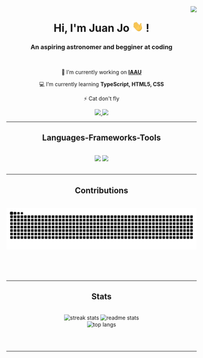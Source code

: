 <img align="right" src="https://visitor-badge.laobi.icu/badge?page_id=jj-sm.jj-sm" />

<h1 align="center">
    <h1 align="center">Hi, I'm Juan Jo <img src="https://raw.githubusercontent.com/igorantun/igorantun/main/wave.gif" width="30"> !</h1>
</h1>

<h3 align="center">An aspiring astronomer and begginer at coding</h3>

<br/>

<div align="center">
 
 🔭 I’m currently working on [**IAAU**](https://github.com/jj-sm/IVAO-Aurora-Auto-Update)
 
 💻 I’m currently learning **TypeScript, HTML5, CSS**

⚡ Cat don't fly

 </div>
 
<div align="center"> 
  <a href="https://linkedin.com/in/jj-sm/" target="_blank">
    <img src="https://img.shields.io/badge/LinkedIn-0077B5?style=for-the-badge&logo=linkedin&logoColor=white" target="_blank" />
  </a>
  <a href="https://jj-sm.github.io" target="_blank">
     <img src="https://img.shields.io/badge/About Me-white?style=for-the-badge&logo=safari&logoColor=blue" target="_blank" /> <!-- sqlite, safari, google-chrome are other good icon options -->
  </a>
</div>

 <hr/>
 
<h2 align="center">Languages-Frameworks-Tools</h2>
<br/>
<div align="center">
    <img src="https://skillicons.dev/icons?i=html,css,vscode,github,figma,git,python,pycharm,sqlite,flask,linux," />
    <img src="https://skillicons.dev/icons?i=md,latex,matlab,r,arduino,anaconda,git"" /><br>
</div>

<br/>
<hr/>

<div align="center">
  <h2>Contributions</h2>
  <br>
  <img alt="snake eating my contributions" src="https://raw.githubusercontent.com/jj-sm/jj-sm/output/github-contribution-grid-snake.svg" />
  
  <br/><br/><br/>
</div>

<hr/>

<h2 align="center">Stats</h2>
<br>
<div align=center>
  <img width=410 src="https://streak-stats.demolab.com/?user=jj-sm&count_private=true&theme=react&border_radius=10" alt="streak stats"/>
  <img width=390 src="https://github-readme-stats.vercel.app/api?username=jj-sm&count_private=true&show_icons=true&theme=react&rank_icon=github&border_radius=10" alt="readme stats" />
  <br/>
  <img width=325 align="center" src="https://github-readme-stats.vercel.app/api/top-langs/?username=jj-sm&hide=HTML&langs_count=8&layout=compact&theme=react&border_radius=10&size_weight=0.5&count_weight=0.5&exclude_repo=github-readme-stats" alt="top langs" />
</div>

<br/><br/>

<hr/>

<br/>
